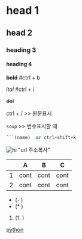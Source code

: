 # head 1

## head 2

### heading 3

#### heading 4

**bold**	#ctrl + b

*ital*		#ctrl + i

~~del~~		

ctrl + /  >>  원문표시

`soup`   >>  변수표시할 때

```python
​```(name)  or ctrl+shift+k
```

![hi](https://media3.giphy.com/media/L3nWlmgyqCeU8/giphy.gif) "url 주소복사"



|      | A    | B    | C    |
| ---- | ---- | ---- | ---- |
| 1    | cont | cont | cont |
| 2    | cont | cont | cont |



- (- )
- (* )

1. (1. )



[python]('https://www.python.org')

